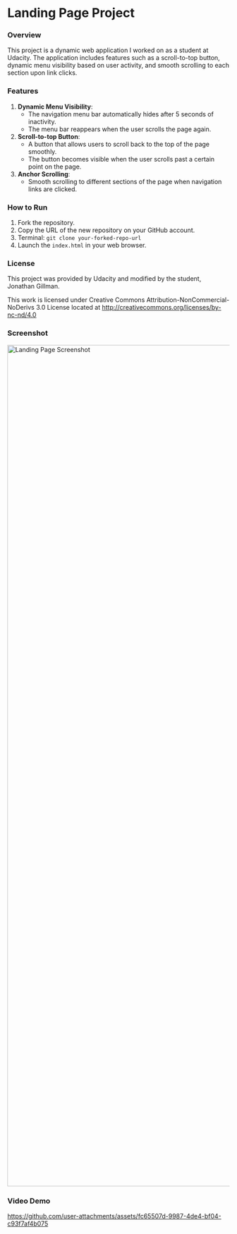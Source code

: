 # Landing Page Project

### Overview

<p>This project is a dynamic web application I worked on as a student at Udacity. The application includes features such as a scroll-to-top button, dynamic menu visibility based on user activity, and smooth scrolling to each section upon link clicks. </p>

### Features

1. **Dynamic Menu Visibility**:
	- The navigation menu bar automatically hides after 5 seconds of inactivity.
	- The menu bar reappears when the user scrolls the page again.
2. **Scroll-to-top Button**:
	- A button that allows users to scroll back to the top of the page smoothly.
	- The button becomes visible when the user scrolls past a certain point on the page.
3. **Anchor Scrolling**:
	- Smooth scrolling to different sections of the page when navigation links are clicked.

### How to Run

1. Fork the repository.
2. Copy the URL of the new repository on your GitHub account.
3. Terminal: ```git clone your-forked-repo-url```
4. Launch the ```index.html``` in your web browser.

### License

This project was provided by Udacity and modified by the student, Jonathan Gillman.

This work is licensed under Creative Commons Attribution-NonCommercial- NoDerivs 3.0 License located at http://creativecommons.org/licenses/by-nc-nd/4.0

### Screenshot

<img width="1908" alt="Landing Page Screenshot" src="https://github.com/user-attachments/assets/ae1b70e2-26d0-4740-ae0c-7e3ea6e010ba">

### Video Demo

https://github.com/user-attachments/assets/fc65507d-9987-4de4-bf04-c93f7af4b075
